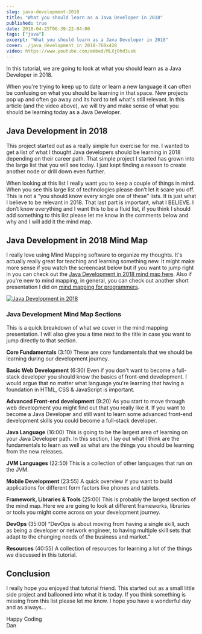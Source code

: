 ```yaml
---
slug: java-development-2018
title: "What you should learn as a Java Developer in 2018"
published: true
date: 2018-04-25T06:39:22-04:00
tags: ["java"]
excerpt: "What you should learn as a Java Developer in 2018"
cover: ./java_development_in_2018-760x428
video: https://www.youtube.com/embed/MLXj0hd3usk
---
```


In this tutorial, we are going to look at what you should learn as a Java Developer in 2018.

When you're trying to keep up to date or learn a new language it can often be confusing on what you should be learning in that space. New projects pop up and often go away and its hard to tell what's still relevant. In this article (and the video above), we will try and make sense of what you should be learning today as a Java Developer.

## Java Development in 2018

This project started out as a really simple fun exercise for me. I wanted to get a list of what I thought Java developers should be learning in 2018 depending on their career path. That simple project I started has grown into the large list that you will see today. I just kept finding a reason to create another node or drill down even further.

When looking at this list I really want you to keep a couple of things in mind. When you see this large list of technologies please don’t let it scare you off. This is not a “you should know every single one of these” lists. It is just what I believe to be relevant in 2018. That last part is important, what I BELIEVE. I don’t know everything and I want this to be a fluid list, if you think I should add something to this list please let me know in the comments below and why and I will add it the mind map.

## Java Development in 2018 Mind Map

I really love using Mind Mapping software to organize my thoughts. It's actually really great for teaching and learning something new. It might make more sense if you watch the screencast below but if you want to jump right in you can check out the [Java Development in 2018 mind map here](https://coggle.it/diagram/WqgTTNMJtPiHph_q/t/java-development-in-2018). Also if you're new to mind mapping, in general, you can check out another short presentation I did on [mind mapping for programmers](https://www.youtube.com/watch?v=FINqHqYjTlE).

[![Java Development in 2018](./2018-04-25_06-01-13-1024x846.png)](https://therealdanvega.com/wp-content/uploads/2018/04/2018-04-25_06-01-13.png)

### Java Development Mind Map Sections

This is a quick breakdown of what we cover in the mind mapping presentation. I will also give you a time next to the title in case you want to jump directly to that section.

**Core Fundamentals** (3:10) These are core fundamentals that we should be learning during our development journey.

**Basic Web Development** (6:30) Even if you don't want to become a full-stack developer you should know the basics of front-end development. I would argue that no matter what language you're learning that having a foundation in HTML, CSS & JavaScript is important.

**Advanced Front-end development** (9:20) As you start to move through web development you might find out that you really like it. If you want to become a Java Developer and still want to learn some advanced front-end development skills you could become a full-stack developer.

**Java Language** (16:00) This is going to be the largest area of learning on your Java Developer path. In this section, I lay out what I think are the fundamentals to learn as well as what are the things you should be learning from the new releases.

**JVM Languages** (22:50) This is a collection of other languages that run on the JVM.

**Mobile Development** (23:55) A quick overview If you want to build applications for different form factors like phones and tablets.

**Framework, Libraries & Tools** (25:00) This is probably the largest section of the mind map. Here we are going to look at different frameworks, libraries or tools you might come across on your development journey.

**DevOps** (35:00) “DevOps is about moving from having a single skill, such as being a developer or network engineer, to having multiple skill sets that adapt to the changing needs of the business and market.”

**Resources** (40:55) A collection of resources for learning a lot of the things we discussed in this tutorial.

## Conclusion

I really hope you enjoyed that tutorial friend. This started out as a small little side project and ballooned into what it is today. If you think something is missing from this list please let me know. I hope you have a wonderful day and as always...

Happy Coding<br/>
Dan
